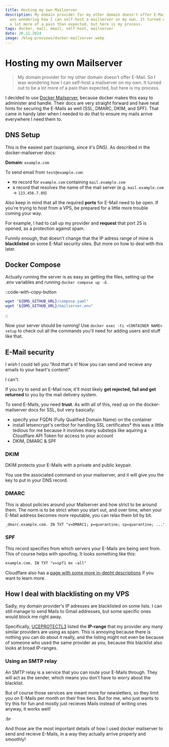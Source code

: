 ```yaml
---
title: Hosting my own Mailserver
description: My domain provider for my other domain doesn't offer E-Mail. So I
  was wondering how I can self-host a mailserver on my own. It turned out to be
  a lot more of a pain than expected, but here is my process.
tags: docker, mail, email, self-host, mailserver
date: 26.11.2024
image: /blog-previews/docker-mailserver.webp
---
```


# Hosting my own Mailserver

> My domain provider for my other domain doesn't offer E-Mail. So I was wondering how I can self-host a mailserver on my own. It turned out to be a lot more of a pain than expected, but here is my process.

I decided to use [Docker Mailserver](https://docker-mailserver.github.io/docker-mailserver/latest/), because docker makes this easy to administer and handle. Their docs are very straight forward and have neat hints for securing the E-Mails as well (SSL, DMARC, DKIM, and SPF). That came in handy later when I needed to do that to ensure my mails arrive everywhere I need them to.

## DNS Setup

This is the easiest part (suprising, since it's DNS). As described in the docker-mailserver docs:

**Domain:** `example.com`

To send email from `test@example.com`:

- `MX` record for `example.com` containing `mail.example.com`
- `A` record that resolves the name of the mail server (e.g. `mail.example.com` -> `123.456.7.89`)

Also keep in mind that all the required **ports** for E-Mail need to be open. If you're trying to host from a VPS, be prepared for a little more trouble coming your way.

For example, I had to call up my provider and **request** that port 25 is opened, as a protection against spam.

Funnily enough, that doesn't change that the IP adress range of mine is **blacklisted** on some E-Mail security sites. But more on how to deal with this later.

## Docker Compose

Actually running the server is as easy as getting the files, setting up the .env variables and running `docker compose up -d`.

::code-with-copy-button
```bash [get-docker-mailserver.sh]
wget "${DMS_GITHUB_URL}/compose.yaml"
wget "${DMS_GITHUB_URL}/mailserver.env"
```
::

Now your server should be running! Use `docker exec -ti <CONTAINER NAME> setup` to check out all the commands you'll need for adding users and stuff like that.

## E-Mail security

I wish I could tell you "And that's it! Now you can send and recieve any emails to your heart's content!"

I can't.

If you try to send an E-Mail now, it'll most likely **get rejected, fail and get returned** to you by the mail delivery system.

To send E-Mails, you need **trust**. As with all of this, read up on the docker-mailserver docs for SSL, but very basically:

- specify your FQDN (Fully Qualified Domain Name) on the container
- install letsencrypt's certbot for handling SSL certificates\* this was a little tedious for me because it involves many substeps like aquiring a Cloudflare API Token for access to your account
- DKIM, DMARC & SPF

### DKIM

DKIM protects your E-Mails with a private and public keypair.

You use the associated command on your mailserver, and it will give you the key to put in your DNS record.

### DMARC

This is about policies around your Mailserver and how strict to be around them. The norm is to be strict when you start out, and over time, when your E-Mail address becomes more reputable, you can relax them bit by bit.

```diff [dns.txt]
_dmarc.example.com. IN TXT "v=DMARC1; p=quarantine; sp=quarantine; ..."
```

### SPF

This record specifies from which servers your E-Mails are being sent from. This of course helps with spoofing. It looks something like this:

```diff [dns.txt]
example.com. IN TXT "v=spf1 mx ~all"
```

Cloudflare also has a [page with some more in-depht descriptions](https://www.cloudflare.com/learning/email-security/dmarc-dkim-spf/) if you want to learn more.

## How I deal with blacklisting on my VPS

Sadly, my domain provider's IP adresses are blacklisted on some lists. I can still manage to send Mails to Gmail addresses, but some specific ones would block me right away.

Specifically, [UCEPROTECTL3](https://mxtoolbox.com/problem/blacklist/uceprotectl3) listed the **IP-range** that my provider any many similar providers are using as spam. This is annoying because there is nothing you can do about it really, and the listing might not even be because of someone who used the same provider as you, because this blacklist also looks at broad IP-ranges.

### Using an SMTP relay

An SMTP relay is a service that you can route your E-Mails through. They will act as the sender, which means you don't have to worry about the blacklist.

But of course those services are meant more for newsletters, so they limit you on E-Mails per month on their free tiers. But for me, who just wants to try this for fun and mostly just recieves Mails instead of writing ones anyway, it works well!

:br

And those are the most important details of how I used docker mailserver to send and recieve E-Mails, in a way they actually arrive properly and smoothly!
